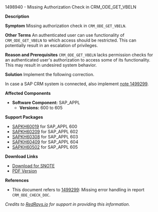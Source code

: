 1498940 - Missing Authorization Check in CRM_ODE_GET_VBELN

**Description**

**Symptom**
Missing authorization check in `CRM_ODE_GET_VBELN`.

**Other Terms**
An authenticated user can use functionality of `CRM_ODE_GET_VBELN` to which access should be restricted. This can potentially result in an escalation of privileges.

**Reason and Prerequisites**
`CRM_ODE_GET_VBELN` lacks permission checks for an authenticated user's authorization to access some of its functionality. This may result in undesired system behavior.

**Solution**
Implement the following correction.

In case a SAP CRM system is connected, also implement [note 1499299](https://me.sap.com/notes/1499299).

**Affected Components**
- **Software Component:** SAP_APPL
  - **Versions:** 600 to 605

**Support Packages**
- [SAPKH60019](https://me.sap.com/supportpackage/SAPKH60019) for SAP_APPL 600
- [SAPKH60209](https://me.sap.com/supportpackage/SAPKH60209) for SAP_APPL 602
- [SAPKH60308](https://me.sap.com/supportpackage/SAPKH60308) for SAP_APPL 603
- [SAPKH60409](https://me.sap.com/supportpackage/SAPKH60409) for SAP_APPL 604
- [SAPKH60502](https://me.sap.com/supportpackage/SAPKH60502) for SAP_APPL 605

**Download Links**
- [Download for SNOTE](https://notesdownloads.sap.com/note/0040000008872622017)
- [PDF Version](https://userapps.support.sap.com/sap/support/sfm/notes/print/0001498940?language=en-US&token=C0365C7BC7870F5707F0B87B23FBB01A)

**References**
- This document refers to [1499299](https://me.sap.com/notes/1499299): Missing error handling in report `CRM_ODE_CHECK_DOC`.

*Credits to [RedRays.io](https://redrays.io) for support in providing this information.*